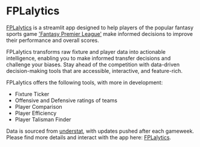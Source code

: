 # FPLalytics
[FPLalytics](https://fplalytics.streamlit.app/) is a streamlit app designed to help players of the popular fantasy sports game ['Fantasy Premier League'](https://fantasy.premierleague.com/) make informed decisions to improve their performance and overall scores.

FPLalytics transforms raw fixture and player data into actionable intelligence, enabling you to make informed transfer decisions and challenge your biases. Stay ahead of the competition with data-driven decision-making tools that are accessible, interactive, and feature-rich.

FPLalytics offers the following tools, with more in development:
* Fixture Ticker
* Offensive and Defensive ratings of teams
* Player Comparison
* Player Efficiency
* Player Talisman Finder

Data is sourced from [understat](https://understat.com/), with updates pushed after each gameweek. Please find more details and interact with the app here: [FPLalytics](https://fplalytics.streamlit.app/).
